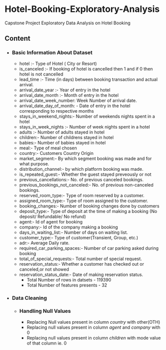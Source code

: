 # Hotel-Booking-Exploratory-Analysis
Capstone Project Exploratory Data Analysis on Hotel Booking

## Content

- ### Basic Information About Dataset

  - hotel :- Type of Hotel  ( City or Resort)
  - is_canceled	:- If booking of hotel is cancelled then 1 and if 0 then hotel is not cancelled
  - lead_time	:- Time (in days) between booking transaction and actual arrival.
  - arrival_date_year	:- Year of entry in the hotel 
  - arrival_date_month :- Month of entry in the hotel
  - arrival_date_week_number: Week Number of arrival date.
  - arrival_date_day_of_month: - Date of entry in the hotel corresponding to respective months
  - stays_in_weekend_nights:-  Number of weekends nights spent in a hotel
  - stays_in_week_nights	:- Number of week nights spent in a hotel
  - adults	:- Number of adults stayed in hotel
  - children:- Number of childrens stayed in hotel
  - babies:- Number of babies stayed in hotel
  - meal:- Type of meal chosen 
  - country:- Customers Country Origin
  - market_segment:- By which segment booking was made and for what purpose.
  - distribution_channel:- by which platform booking was made.
  - is_repeated_guest:- Whether the guest stayed preveously or not 
  - previous_cancellations:- No. of previous canceled bookings.
  - previous_bookings_not_canceled:- No. of previous non-canceled bookings.
  - reserved_room_type:-  Type of room reserved by a customer.
  - assigned_room_type:-  Type of room assigned to the customer.
  - booking_changes:- Number of booking changes done by customers
  - deposit_type:- Type of deposit at the time of making a booking (No deposit/ Refundable/ No refund)
  - agent:- Id of agent for booking
  - company:- Id of the company making a booking
  - days_in_waiting_list:- Number of days on waiting list.
  - customer_type:- Type of customer(Transient, Group, etc.)
  - adr:- Average Daily rate.
  - required_car_parking_spaces:- Number of car parking asked during booking
  - total_of_special_requests:- Total number of special request.
  - reservation_status:- Whether a customer has checked out or canceled,or not showed 
  - reservation_status_date:- Date of making reservation status.
      - Total Number of rows in datsets - 119390
      - Total Number of features presents - 32
- ### Data Cleaning
  - ### Handling Null Values
      - Replacing Null values present in column *country* with other(OTH)
      - Replacing null values present in column *agent* and *company* with 0
      - Replacing null values present in column *children* with mode value of that column ie. 0
      
